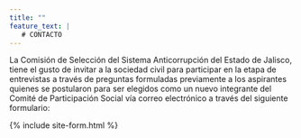 ```yaml
---
title: ""
feature_text: |
   # CONTACTO
---
```


<p></p><p></p>
La Comisión de Selección del Sistema Anticorrupción del Estado de Jalisco, tiene el gusto de invitar a la sociedad civil para participar en la etapa de entrevistas a través de preguntas formuladas previamente a los aspirantes quienes se postularon para ser elegidos como un nuevo integrante del Comité de Participación Social vía correo electrónico a través del siguiente formulario:
<br>

<p></p>
 {% include site-form.html %}
<p></p>


<p></p><p></p><p></p><p></p>
